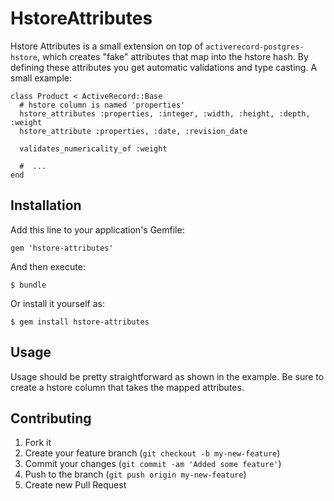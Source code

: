 # HstoreAttributes

Hstore Attributes is a small extension on top of `activerecord-postgres-hstore`, which creates "fake" attributes that map into the hstore hash. By defining these attributes you get automatic validations and type casting.
A small example:

    class Product < ActiveRecord::Base
      # hstore column is named 'properties'
      hstore_attributes :properties, :integer, :width, :height, :depth, :weight
      hstore_attribute :properties, :date, :revision_date
      
      validates_numericality_of :weight
      
      #  ...
    end

## Installation

Add this line to your application's Gemfile:

    gem 'hstore-attributes'

And then execute:

    $ bundle

Or install it yourself as:

    $ gem install hstore-attributes

## Usage

Usage should be pretty straightforward as shown in the example. Be sure to create a hstore column that takes the mapped attributes.

## Contributing

1. Fork it
2. Create your feature branch (`git checkout -b my-new-feature`)
3. Commit your changes (`git commit -am 'Added some feature'`)
4. Push to the branch (`git push origin my-new-feature`)
5. Create new Pull Request
